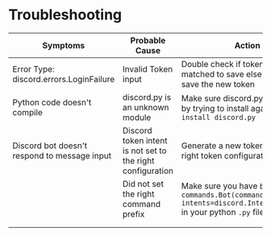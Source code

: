 # Troubleshooting
  
| **Symptoms** | **Probable Cause** | **Action** |
| ------------ | ------------------ | ---------- |
| Error Type: discord.errors.LoginFailure | Invalid Token input | Double check if token is correctly matched to save else reset and save the new token | 
| Python code doesn't compile | discord.py is an unknown module  | Make sure discord.py is installed by trying to install again `pip install discord.py` |   
| Discord bot doesn't respond to message input  | Discord token intent is not set to the right configuration |  Generate a new token with the right token configuration  |   
|              | Did not set the right command prefix | Make sure you have `bot = commands.Bot(command_prefix='!', intents=discord.Intents.all())` in your python `.py` file |   
|   |   |   |   
|   |   |   |   